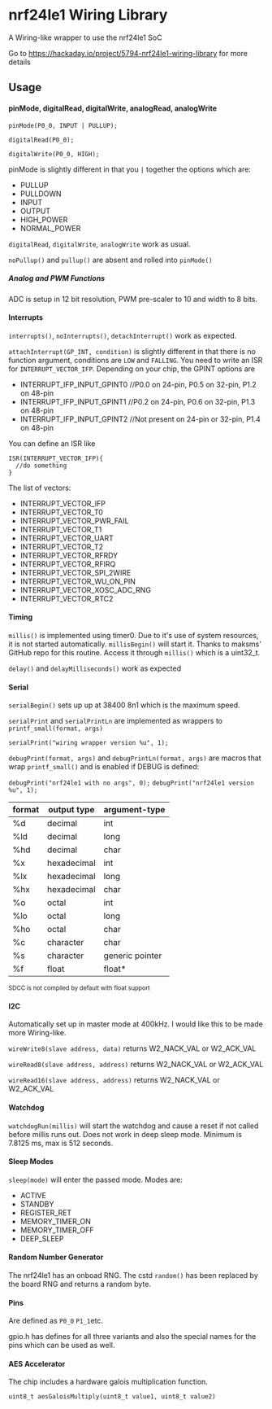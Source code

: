 # nrf24le1 Wiring Library

A Wiring-like wrapper to use the nrf24le1 SoC

Go to https://hackaday.io/project/5794-nrf24le1-wiring-library for more details

## Usage

#### pinMode, digitalRead, digitalWrite, analogRead, analogWrite

`pinMode(P0_0, INPUT | PULLUP);`

`digitalRead(P0_0);`

`digitalWrite(P0_0, HIGH);`

pinMode is slightly different in that you `|` together the options which are:
* PULLUP
* PULLDOWN
* INPUT
* OUTPUT
* HIGH_POWER
* NORMAL_POWER

`digitalRead`, `digitalWrite`, `analogWrite` work as usual.

`noPullup()` and `pullup()` are absent and rolled into `pinMode()`

##### Analog and PWM Functions

ADC is setup in 12 bit resolution, PWM pre-scaler to 10 and width to 8 bits. 

#### Interrupts

`interrupts()`, `noInterrupts()`, `detachInterrupt()` work as expected.

`attachInterrupt(GP_INT, condition)` is slightly different in that there is no function argument, conditions are `LOW` and `FALLING`. You need to write an ISR for `INTERRUPT_VECTOR_IFP`. Depending on your chip, the GPINT options are
* INTERRUPT_IFP_INPUT_GPINT0 //P0.0 on 24-pin, P0.5 on 32-pin, P1.2 on 48-pin
* INTERRUPT_IFP_INPUT_GPINT1 //P0.2 on 24-pin, P0.6 on 32-pin, P1.3 on 48-pin
* INTERRUPT_IFP_INPUT_GPINT2 //Not present on 24-pin or 32-pin, P1.4 on 48-pin

You can define an ISR like

```
ISR(INTERRUPT_VECTOR_IFP){
  //do something
}
```

The list of vectors:
* INTERRUPT_VECTOR_IFP
* INTERRUPT_VECTOR_T0
* INTERRUPT_VECTOR_PWR_FAIL
* INTERRUPT_VECTOR_T1
* INTERRUPT_VECTOR_UART
* INTERRUPT_VECTOR_T2
* INTERRUPT_VECTOR_RFRDY
* INTERRUPT_VECTOR_RFIRQ
* INTERRUPT_VECTOR_SPI_2WIRE
* INTERRUPT_VECTOR_WU_ON_PIN
* INTERRUPT_VECTOR_XOSC_ADC_RNG
* INTERRUPT_VECTOR_RTC2

#### Timing

`millis()` is implemented using timer0. Due to it's use of system resources, it is not started automatically. `millisBegin()` will start it. Thanks to maksms' GitHub repo for this routine. Access it through `millis()` which is a uint32_t. 

`delay()` and `delayMilliseconds()` work as expected

#### Serial

`serialBegin()` sets up up at 38400 8n1 which is the maximum speed. 

`serialPrint` and `serialPrintLn` are implemented as wrappers to `printf_small(format, args)`

`serialPrint("wiring wrapper version %u", 1);`

`debugPrint(format, args)` and `debugPrintLn(format, args)` are macros that wrap `printf_small()` and is enabled if DEBUG is defined:

`debugPrint("nrf24le1 with no args", 0);`
`debugPrint("nrf24le1 version %u", 1);`

| format | output type | argument-type   |
| ------ | ----------- | --------------- |
| %d     | decimal     | int             |
| %ld    | decimal     | long            |
| %hd    | decimal     | char            |
| %x     | hexadecimal | int             |
| %lx    | hexadecimal | long            |
| %hx    | hexadecimal | char            |
| %o     | octal       | int             |
| %lo    | octal       | long            |
| %ho    | octal       | char            |
| %c     | character   | char            |
| %s     | character   | generic pointer |
| %f     | float       | float*          |

<sup>SDCC is not compiled by default with float support</sup>
#### I2C

Automatically set up in master mode at 400kHz. I would like this to be made more Wiring-like. 

`wireWrite8(slave address, data)` returns W2_NACK_VAL or W2_ACK_VAL

`wireRead8(slave address, address)` returns W2_NACK_VAL or W2_ACK_VAL

`wireRead16(slave address, address)` returns W2_NACK_VAL or W2_ACK_VAL

#### Watchdog

`watchdogRun(millis)` will start the watchdog and cause a reset if not called before millis runs out. Does not work in deep sleep mode. Minimum is 7.8125 ms, max is 512 seconds. 

#### Sleep Modes

`sleep(mode)` will enter the passed mode. Modes are:
* ACTIVE
* STANDBY
* REGISTER_RET
* MEMORY_TIMER_ON
* MEMORY_TIMER_OFF
* DEEP_SLEEP

####  Random Number Generator

The nrf24le1 has an onboad RNG. The cstd `random()` has been replaced by the board RNG and returns a random byte. 

#### Pins

Are defined as `P0_0` `P1_1`etc. 

gpio.h has defines for all three variants and also the special names for the pins which can be used as well. 

#### AES Accelerator

The chip includes a hardware galois multiplication function.

`uint8_t aesGaloisMultiply(uint8_t value1, uint8_t value2)`
